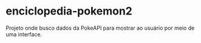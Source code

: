 # enciclopedia-pokemon2
Projeto onde busco dados da PokeAPI para mostrar ao usuário por meio de uma interface.
